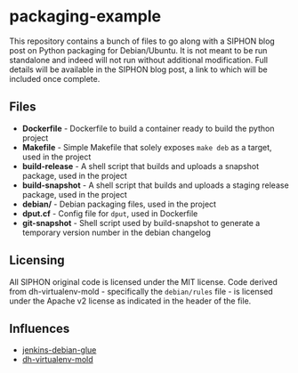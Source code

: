 # packaging-example
This repository contains a bunch of files to go along with a SIPHON blog post on Python packaging for Debian/Ubuntu. It is not meant to be run standalone and indeed will not run without additional modification. Full details will be available in the SIPHON blog post, a link to which will be included once complete.

## Files
* **Dockerfile** - Dockerfile to build a container ready to build the python project
* **Makefile** - Simple Makefile that solely exposes `make deb` as a target, used in the project
* **build-release** - A shell script that builds and uploads a snapshot package, used in the project
* **build-snapshot** - A shell script that builds and uploads a staging release package, used in the project
* **debian/** - Debian packaging files, used in the project
* **dput.cf** - Config file for `dput`, used in Dockerfile
* **git-snapshot** - Shell script used by build-snapshot to generate a temporary version number in the debian changelog

## Licensing
All SIPHON original code is licensed under the MIT license. Code derived from dh-virtualenv-mold - specifically the `debian/rules` file - is licensed under the Apache v2 license as indicated in the header of the file.

## Influences
* [jenkins-debian-glue](https://github.com/mika/jenkins-debian-glue)
* [dh-virtualenv-mold](https://github.com/Springerle/dh-virtualenv-mold)

